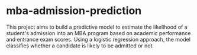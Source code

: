 # mba-admission-prediction
This project aims to build a predictive model to estimate the likelihood of a student's admission into an MBA program based on academic performance and entrance exam scores. Using a logistic regression approach, the model classifies whether a candidate is likely to be admitted or not.
